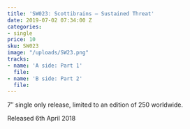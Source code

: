 ```yaml
---
title: 'SW023: Scottibrains – Sustained Threat'
date: 2019-07-02 07:34:00 Z
categories:
- single
price: 10
sku: SW023
image: "/uploads/SW23.png"
tracks:
- name: 'A side: Part 1'
  file: 
- name: 'B side: Part 2'
  file: 
---
```


7″ single only release, limited to an edition of 250 worldwide.

Released 6th April 2018